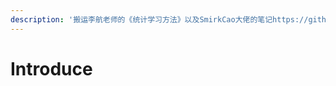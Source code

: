 ```yaml
---
description: '搬运李航老师的《统计学习方法》以及SmirkCao大佬的笔记https://github.com/SmirkCao/Lihang'
---
```


# Introduce

